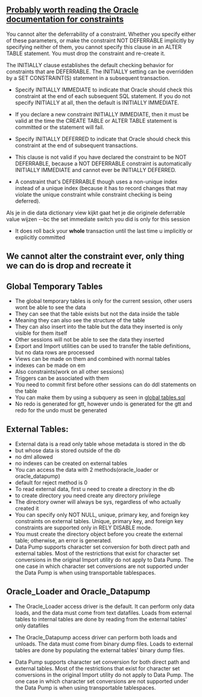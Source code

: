 ## [Probably worth reading the Oracle documentation for constraints](https://docs.oracle.com/en/database/oracle/oracle-database/19/sqlrf/constraint.html#GUID-1055EA97-BA6F-4764-A15F-1024FD5B6DFE)




You cannot alter the deferrability of a constraint. Whether you specify either of these parameters, or make the constraint NOT DEFERRABLE implicitly by specifying neither of them, you cannot specify this clause in an ALTER TABLE statement. You must drop the constraint and re-create it.



The INITIALLY clause establishes the default checking behavior for constraints that are DEFERRABLE. The INITIALLY setting can be overridden by a SET CONSTRAINT(S) statement in a subsequent transaction.

- Specify INITIALLY IMMEDIATE to indicate that Oracle should check this constraint at the end of each subsequent SQL statement. If you do not specify INITIALLY at all, then the default is INITIALLY IMMEDIATE.

- If you declare a new constraint INITIALLY IMMEDIATE, then it must be valid at the time the CREATE TABLE or ALTER TABLE statement is committed or the statement will fail.

- Specify INITIALLY DEFERRED to indicate that Oracle should check this constraint at the end of subsequent transactions.

- This clause is not valid if you have declared the constraint to be NOT DEFERRABLE, because a NOT DEFERRABLE constraint is automatically INITIALLY IMMEDIATE and cannot ever be INITIALLY DEFERRED.

- A constraint that's DEFERRABLE though uses a non-unique index instead of a unique index (because it has to record changes that may violate the unique constraint while constraint checking is being deferred).


Als je in die data dictionary view kijkt gaat het je die originele deferrable value wijzen
--bc the set immediate switch you did is only for this session


- It does roll back your **whole** transaction until the last time u implicitly or explicitly committed


## We cannot alter the constraint **ever**, only thing we can do is drop and recreate it


## Global Temporary Tables

- The global temporary tables is only for the current session, other users wont be able to see the data
- They can see that the table exists but not the data inside the table
- Meaning they can also see the structure of the table
- They can also insert into the table but the data they inserted is only visible for them itself
- Other sessions will not be able to see the data they inserted
- Export and Import utilities can be used to transfer the table definitions, but no data rows are processed
- Views can be made on them and combined with normal tables
- indexes can be made on em
- Also constraints(work on all other sessions)
- Triggers can be associated with them
- You need to commit first before other sessions can do ddl statements on the table
- You can make them by using a subquery as seen in [global tables.sql](<global tables.sql>)
- No redo is generated for gtt, however undo is generated for the gtt and redo for the undo must be generated


## External Tables:
- External data is a read only table whose metadata is stored in the db
- but whose data is stored outside of the db
- no dml allowed
- no indexes can be created on external tables
- You can access the data with 2 methods(oracle_loader or oracle_datapump)
- default for reject method is 0 
- To read external data, first u need to create a directory in the db
- to create directory you need create any directory privilege
- The directory owner will always be sys, regardless of who actually created it
- You can specify only NOT NULL, unique, primary key, and foreign key constraints on external tables. Unique, primary key, and foreign key constraints are supported only in RELY DISABLE mode.
- You must create the directory object before you create the external table; otherwise, an error is generated.
- Data Pump supports character set conversion for both direct path and external tables. Most of the restrictions that exist for character set conversions in the original Import utility do not apply to Data Pump. The one case in which character set conversions are not supported under the Data Pump is when using transportable tablespaces.


## Oracle_Loader and Oracle_Datapump
- The Oracle_Loader access driver is the default. It can perform only data loads, and the data must come from text datafiles. Loads
from external tables to internal tables are done by reading from the external tables' only datafiles
- The Oracle_Datapump access driver can perform both loads and unloads. The data must come from binary dump files. Loads to external tables are done by populating the external tables' binary dump files. 


- Data Pump supports character set conversion for both direct path and external tables. Most of the restrictions that exist for character set conversions in the original Import utility do not apply to Data Pump. The one case in which character set conversions are not supported under the Data Pump is when using transportable tablespaces.